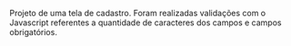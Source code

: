 Projeto de uma tela de cadastro.
Foram realizadas validações com o Javascript referentes a quantidade de caracteres dos campos e campos obrigatórios.

